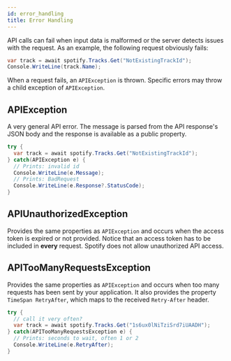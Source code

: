 ```yaml
---
id: error_handling
title: Error Handling
---
```


API calls can fail when input data is malformed or the server detects issues with the request. As an example, the following request obviously fails:

```csharp
var track = await spotify.Tracks.Get("NotExistingTrackId");
Console.WriteLine(track.Name);
```

When a request fails, an `APIException` is thrown. Specific errors may throw a child exception of `APIException`.

## APIException

A very general API error. The message is parsed from the API response's JSON body and the response is available as a public property.

```csharp
try {
  var track = await spotify.Tracks.Get("NotExistingTrackId");
} catch(APIException e) {
  // Prints: invalid id
  Console.WriteLine(e.Message);
  // Prints: BadRequest
  Console.WriteLine(e.Response?.StatusCode);
}
```

## APIUnauthorizedException

Provides the same properties as `APIException` and occurs when the access token is expired or not provided. Notice that an access token has to be included in **every** request. Spotify does not allow unauthorized API access.

## APITooManyRequestsException

Provides the same properties as `APIException` and occurs when too many requests has been sent by your application. It also provides the property `TimeSpan RetryAfter`, which maps to the received `Retry-After` header.

```csharp
try {
  // call it very often?
  var track = await spotify.Tracks.Get("1s6ux0lNiTziSrd7iUAADH");
} catch(APITooManyRequestsException e) {
  // Prints: seconds to wait, often 1 or 2
  Console.WriteLine(e.RetryAfter);
}
```
